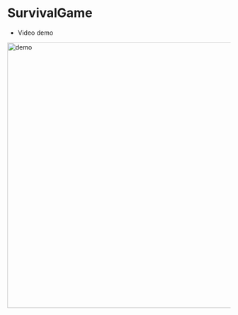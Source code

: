 # SurvivalGame

- Video demo
<img src="https://github.com/vuthai0303/SurvivalGame/blob/main/SurvivalGame.gif" width="600" alt="demo" />
